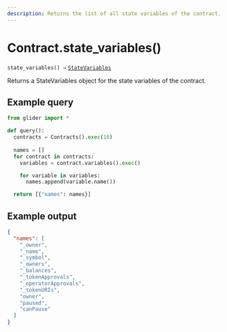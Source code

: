 ```yaml
---
description: Returns the list of all state variables of the contract.
---
```


# Contract.state\_variables()

`state_variables() →` [`StateVariables`](../statevariables/)

Returns a StateVariables object for the state variables of the contract.

## Example query

```python
from glider import *

def query():
  contracts = Contracts().exec(10)
  
  names = []
  for contract in contracts:
    variables = contract.variables().exec()

    for variable in variables:
      names.append(variable.name())

  return [{"names": names}]
```

## Example output

```json
{
  "names": [
    "_owner",
    "_name",
    "_symbol",
    "_owners",
    "_balances",
    "_tokenApprovals",
    "_operatorApprovals",
    "_tokenURIs",
    "owner",
    "paused",
    "canPause"
  ]
}
```
